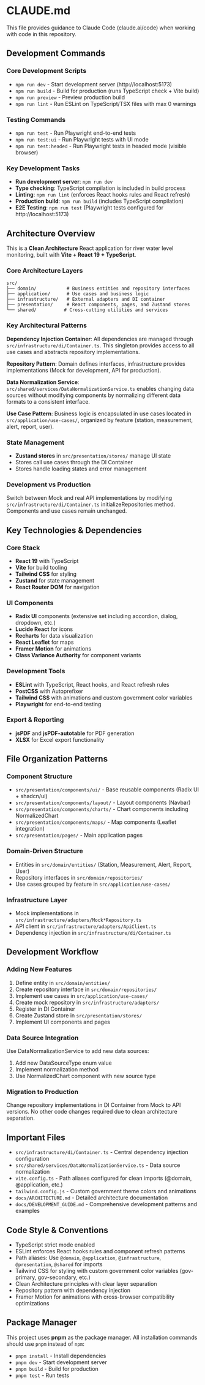 # CLAUDE.md

This file provides guidance to Claude Code (claude.ai/code) when working with code in this repository.

## Development Commands

### Core Development Scripts
- `npm run dev` - Start development server (http://localhost:5173)
- `npm run build` - Build for production (runs TypeScript check + Vite build)
- `npm run preview` - Preview production build
- `npm run lint` - Run ESLint on TypeScript/TSX files with max 0 warnings

### Testing Commands
- `npm run test` - Run Playwright end-to-end tests
- `npm run test:ui` - Run Playwright tests with UI mode
- `npm run test:headed` - Run Playwright tests in headed mode (visible browser)

### Key Development Tasks
- **Run development server**: `npm run dev`
- **Type checking**: TypeScript compilation is included in build process
- **Linting**: `npm run lint` (enforces React hooks rules and React refresh)
- **Production build**: `npm run build` (includes TypeScript compilation)
- **E2E Testing**: `npm run test` (Playwright tests configured for http://localhost:5173)

## Architecture Overview

This is a **Clean Architecture** React application for river water level monitoring, built with **Vite + React 19 + TypeScript**.

### Core Architecture Layers

```
src/
├── domain/           # Business entities and repository interfaces
├── application/      # Use cases and business logic 
├── infrastructure/   # External adapters and DI container
├── presentation/     # React components, pages, and Zustand stores
└── shared/          # Cross-cutting utilities and services
```

### Key Architectural Patterns

**Dependency Injection Container**: All dependencies are managed through `src/infrastructure/di/Container.ts`. This singleton provides access to all use cases and abstracts repository implementations.

**Repository Pattern**: Domain defines interfaces, infrastructure provides implementations (Mock for development, API for production).

**Data Normalization Service**: `src/shared/services/DataNormalizationService.ts` enables changing data sources without modifying components by normalizing different data formats to a consistent interface.

**Use Case Pattern**: Business logic is encapsulated in use cases located in `src/application/use-cases/`, organized by feature (station, measurement, alert, report, user).

### State Management
- **Zustand stores** in `src/presentation/stores/` manage UI state
- Stores call use cases through the DI Container
- Stores handle loading states and error management

### Development vs Production
Switch between Mock and real API implementations by modifying `src/infrastructure/di/Container.ts` initializeRepositories method. Components and use cases remain unchanged.

## Key Technologies & Dependencies

### Core Stack
- **React 19** with TypeScript
- **Vite** for build tooling
- **Tailwind CSS** for styling
- **Zustand** for state management
- **React Router DOM** for navigation

### UI Components
- **Radix UI** components (extensive set including accordion, dialog, dropdown, etc.)
- **Lucide React** for icons
- **Recharts** for data visualization
- **React Leaflet** for maps
- **Framer Motion** for animations
- **Class Variance Authority** for component variants

### Development Tools
- **ESLint** with TypeScript, React hooks, and React refresh rules
- **PostCSS** with Autoprefixer
- **Tailwind CSS** with animations and custom government color variables
- **Playwright** for end-to-end testing

### Export & Reporting
- **jsPDF** and **jsPDF-autotable** for PDF generation
- **XLSX** for Excel export functionality

## File Organization Patterns

### Component Structure
- `src/presentation/components/ui/` - Base reusable components (Radix UI + shadcn/ui)
- `src/presentation/components/layout/` - Layout components (Navbar)
- `src/presentation/components/charts/` - Chart components including NormalizedChart
- `src/presentation/components/maps/` - Map components (Leaflet integration)
- `src/presentation/pages/` - Main application pages

### Domain-Driven Structure
- Entities in `src/domain/entities/` (Station, Measurement, Alert, Report, User)
- Repository interfaces in `src/domain/repositories/`
- Use cases grouped by feature in `src/application/use-cases/`

### Infrastructure Layer
- Mock implementations in `src/infrastructure/adapters/Mock*Repository.ts`
- API client in `src/infrastructure/adapters/ApiClient.ts`
- Dependency injection in `src/infrastructure/di/Container.ts`

## Development Workflow

### Adding New Features
1. Define entity in `src/domain/entities/`
2. Create repository interface in `src/domain/repositories/`
3. Implement use cases in `src/application/use-cases/`
4. Create mock repository in `src/infrastructure/adapters/`
5. Register in DI Container
6. Create Zustand store in `src/presentation/stores/`
7. Implement UI components and pages

### Data Source Integration
Use DataNormalizationService to add new data sources:
1. Add new DataSourceType enum value
2. Implement normalization method
3. Use NormalizedChart component with new source type

### Migration to Production
Change repository implementations in DI Container from Mock to API versions. No other code changes required due to clean architecture separation.

## Important Files

- `src/infrastructure/di/Container.ts` - Central dependency injection configuration
- `src/shared/services/DataNormalizationService.ts` - Data source normalization
- `vite.config.ts` - Path aliases configured for clean imports (@domain, @application, etc.)
- `tailwind.config.js` - Custom government theme colors and animations
- `docs/ARCHITECTURE.md` - Detailed architecture documentation
- `docs/DEVELOPMENT_GUIDE.md` - Comprehensive development patterns and examples

## Code Style & Conventions

- TypeScript strict mode enabled
- ESLint enforces React hooks rules and component refresh patterns
- Path aliases: Use `@domain`, `@application`, `@infrastructure`, `@presentation`, `@shared` for imports
- Tailwind CSS for styling with custom government color variables (gov-primary, gov-secondary, etc.)
- Clean Architecture principles with clear layer separation
- Repository pattern with dependency injection
- Framer Motion for animations with cross-browser compatibility optimizations

## Package Manager

This project uses **pnpm** as the package manager. All installation commands should use `pnpm` instead of `npm`:
- `pnpm install` - Install dependencies
- `pnpm dev` - Start development server
- `pnpm build` - Build for production
- `pnpm test` - Run tests